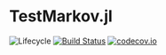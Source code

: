 # TestMarkov.jl

![Lifecycle](https://img.shields.io/badge/lifecycle-experimental-orange.svg)<!--
![Lifecycle](https://img.shields.io/badge/lifecycle-maturing-blue.svg)
![Lifecycle](https://img.shields.io/badge/lifecycle-stable-green.svg)
![Lifecycle](https://img.shields.io/badge/lifecycle-retired-orange.svg)
![Lifecycle](https://img.shields.io/badge/lifecycle-archived-red.svg)
![Lifecycle](https://img.shields.io/badge/lifecycle-dormant-blue.svg) -->
[![Build Status](https://travis-ci.com/francescoalemanno/TestMarkov.jl.svg?branch=master)](https://travis-ci.com/francescoalemanno/TestMarkov.jl)
[![codecov.io](http://codecov.io/github/francescoalemanno/TestMarkov.jl/coverage.svg?branch=master)](http://codecov.io/github/francescoalemanno/TestMarkov.jl?branch=master)
<!--
[![Documentation](https://img.shields.io/badge/docs-stable-blue.svg)](https://francescoalemanno.github.io/TestMarkov.jl/stable)
[![Documentation](https://img.shields.io/badge/docs-master-blue.svg)](https://francescoalemanno.github.io/TestMarkov.jl/dev)
-->
